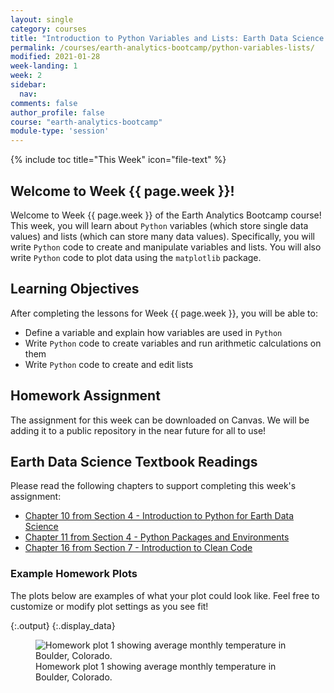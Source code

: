 ```yaml
---
layout: single
category: courses
title: "Introduction to Python Variables and Lists: Earth Data Science Bootcamp Course Week 2"
permalink: /courses/earth-analytics-bootcamp/python-variables-lists/
modified: 2021-01-28
week-landing: 1
week: 2
sidebar:
  nav:
comments: false
author_profile: false
course: "earth-analytics-bootcamp"
module-type: 'session'
---
```

{% include toc title="This Week" icon="file-text" %}

<div class="notice--info" markdown="1">

## <i class="fa fa-ship" aria-hidden="true"></i> Welcome to Week {{ page.week }}!

Welcome to Week {{ page.week }} of the Earth Analytics Bootcamp course! This week, you will learn about `Python` variables (which store single data values) and lists (which can store many data values). Specifically, you will write `Python` code to create and manipulate variables and lists. You will also write `Python` code to plot data using the `matplotlib` package. 


## <i class="fa fa-graduation-cap" aria-hidden="true"></i> Learning Objectives

After completing the lessons for Week {{ page.week }}, you will be able to:

* Define a variable and explain how variables are used in `Python`
* Write `Python` code to create variables and run arithmetic calculations on them
* Write `Python` code to create and edit lists



## <i class="fa fa-pencil-square-o" aria-hidden="true"></i> Homework Assignment

The assignment for this week can be downloaded on Canvas. We will be adding it to a 
public repository in the near future for all to use!


## <i class="fa fa-book"></i> Earth Data Science Textbook Readings

Please read the following chapters to support completing this week's assignment:
* <a href="https://www.earthdatascience.org/courses/intro-to-earth-data-science/python-code-fundamentals/get-started-using-python/">Chapter 10 from Section 4 - Introduction to Python for Earth Data Science</a>
* <a href="https://www.earthdatascience.org/courses/intro-to-earth-data-science/python-code-fundamentals/use-python-packages/">Chapter 11 from Section 4 - Python Packages and Environments</a>
* <a href="https://www.earthdatascience.org/courses/intro-to-earth-data-science/write-efficient-python-code/intro-to-clean-code/">Chapter 16 from Section 7 - Introduction to Clean Code</a>

</div>

### Example Homework Plots

The plots below are examples of what your plot could look like. Feel free to
customize or modify plot settings as you see fit! 




{:.output}
{:.display_data}

<figure>

<img src = "{{ site.url }}/images/courses/ea-bootcamp/02-variables-lists/2019-07-31-python-variables-lists-landing-page/2019-07-31-python-variables-lists-landing-page_4_0.png" alt = "Homework plot 1 showing average monthly temperature in Boulder, Colorado.">
<figcaption>Homework plot 1 showing average monthly temperature in Boulder, Colorado.</figcaption>

</figure>






